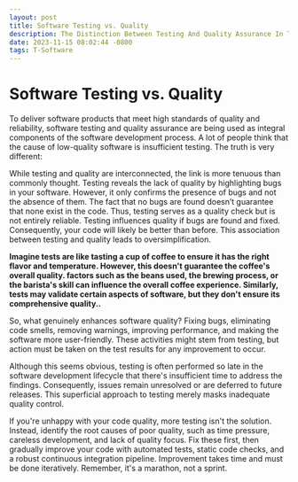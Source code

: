 ```yaml
---
layout: post
title: Software Testing vs. Quality
description: The Distinction Between Testing And Quality Assurance In The Software Industry
date: 2023-11-15 08:02:44 -0800
tags: T-Software
---
```


# Software Testing vs. Quality

To deliver software products that meet high standards of quality and reliability, software testing and quality assurance are being used as integral components of the software development process. A lot of people think that the cause of low-quality software is insufficient testing. The truth is very different:

While testing and quality are interconnected, the link is more tenuous than commonly thought. Testing reveals the lack of quality by highlighting bugs in your software. However, it only confirms the presence of bugs and not the absence of them. The fact that no bugs are found doesn’t guarantee that none exist in the code. Thus, testing serves as a quality check but is not entirely reliable. Testing influences quality if bugs are found and fixed. Consequently, your code will likely be better than before. This association between testing and quality leads to oversimplification.


**Imagine tests are like tasting a cup of coffee to ensure it has the right flavor and temperature. However, this doesn't guarantee the coffee's overall quality. factors such as the beans used, the brewing process, or the barista's skill can influence the overall coffee experience. Similarly, tests may validate certain aspects of software, but they don't ensure its comprehensive quality..**


So, what genuinely enhances software quality? Fixing bugs, eliminating code smells, removing warnings, improving performance, and making the software more user-friendly. These activities might stem from testing, but action must be taken on the test results for any improvement to occur.

Although this seems obvious, testing is often performed so late in the software development lifecycle that there's insufficient time to address the findings. Consequently, issues remain unresolved or are deferred to future releases. This superficial approach to testing merely masks inadequate quality control.

If you're unhappy with your code quality, more testing isn't the solution. Instead, identify the root causes of poor quality, such as time pressure, careless development, and lack of quality focus. Fix these first, then gradually improve your code with automated tests, static code checks, and a robust continuous integration pipeline. Improvement takes time and must be done iteratively. Remember, it's a marathon, not a sprint.
